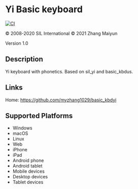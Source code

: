 Yi Basic keyboard
==============

[![CI](https://github.com/myzhang1029/basic_kbdyi/actions/workflows/main.yml/badge.svg)](https://github.com/myzhang1029/basic_kbdyi/actions/workflows/main.yml)

© 2008-2020 SIL International
© 2021 Zhang Maiyun

Version 1.0

Description
-----------

Yi keyboard with phonetics. Based on sil_yi and basic_kbdus.

Links
-----

Home: https://github.com/myzhang1029/basic_kbdyi

Supported Platforms
-------------------
 * Windows
 * macOS
 * Linux
 * Web
 * iPhone
 * iPad
 * Android phone
 * Android tablet
 * Mobile devices
 * Desktop devices
 * Tablet devices

